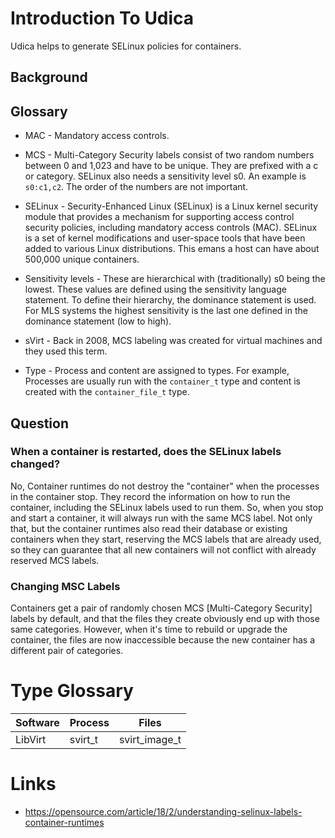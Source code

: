 # Introduction To Udica

Udica helps to generate SELinux policies for containers.

## Background

## Glossary

* MAC - Mandatory access controls.

* MCS - Multi-Category Security labels consist of two random numbers between 0 and 1,023 and have to be 
unique. They are prefixed with a c or category. SELinux also needs a sensitivity level s0. An example is
`s0:c1,c2`. The order of the numbers are not important.

* SELinux - Security-Enhanced Linux (SELinux) is a Linux kernel security module that provides a 
mechanism for supporting access control security policies, including mandatory access controls (MAC). 
SELinux is a set of kernel modifications and user-space tools that have been added to various 
Linux distributions. This emans a host can have about 500,000 unique containers.

* Sensitivity levels - These are hierarchical with (traditionally) s0 being the lowest. These 
values are defined using the sensitivity language statement. To define their hierarchy, the 
dominance statement is used. For MLS systems the highest sensitivity is the last one defined 
in the dominance statement (low to high).

* sVirt - Back in 2008, MCS labeling was created for virtual machines and they used this term.

* Type - Process and content are assigned to types. For example, Processes are usually run 
with the `container_t` type and content is created with the `container_file_t` type.

## 

## Question

### When a container is restarted, does the SELinux labels changed?

No, Container runtimes do not destroy the "container" when the processes in the container stop. They 
record the information on how to run the container, including the SELinux labels used to run them. So, 
when you stop and start a container, it will always run with the same MCS label. Not only that, but 
the container runtimes also read their database or existing containers when they start, reserving 
the MCS labels that are already used, so they can guarantee that all new containers will not 
conflict with already reserved MCS labels.

### Changing MSC Labels

Containers get a pair of randomly chosen MCS [Multi-Category Security] labels by default, and that the files they 
create obviously end up with those same categories. However, when it's time to rebuild or upgrade the container, 
the files are now inaccessible because the new container has a different pair of categories.

# Type Glossary

| Software | Process | Files |
| ---------|-------- | ----- |
| LibVirt | svirt_t | svirt_image_t  |

# Links

* https://opensource.com/article/18/2/understanding-selinux-labels-container-runtimes
